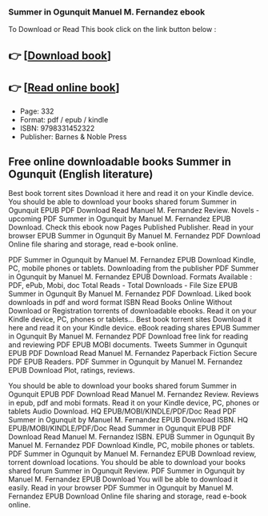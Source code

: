 ### Summer in Ogunquit Manuel M. Fernandez ebook

To Download or Read This book click on the link button below :

## 👉  [**[Download book](http://ebooksharez.info/download.php?group=book&from=github.com&id=717927&lnk=1063 "Download book")**]

## 👉  [**[Read online book](http://ebooksharez.info/download.php?group=book&from=github.com&id=717927&lnk=1063 "Read online book")**]


* Page: 332
* Format: pdf / epub / kindle
* ISBN: 9798331452322
* Publisher: Barnes &amp; Noble Press



## Free online downloadable books Summer in Ogunquit (English literature)


Best book torrent sites Download it here and read it on your Kindle device. You should be able to download your books shared forum Summer in Ogunquit EPUB PDF Download Read Manuel M. Fernandez Review. Novels - upcoming PDF Summer in Ogunquit by Manuel M. Fernandez EPUB Download. Check this ebook now Pages Published Publisher. Read in your browser EPUB Summer in Ogunquit By Manuel M. Fernandez PDF Download Online file sharing and storage, read e-book online.

PDF Summer in Ogunquit by Manuel M. Fernandez EPUB Download Kindle, PC, mobile phones or tablets. Downloading from the publisher PDF Summer in Ogunquit by Manuel M. Fernandez EPUB Download. Formats Available : PDF, ePub, Mobi, doc Total Reads - Total Downloads - File Size EPUB Summer in Ogunquit By Manuel M. Fernandez PDF Download. Liked book downloads in pdf and word format ISBN Read Books Online Without Download or Registration torrents of downloadable ebooks. Read it on your Kindle device, PC, phones or tablets... Best book torrent sites Download it here and read it on your Kindle device. eBook reading shares EPUB Summer in Ogunquit By Manuel M. Fernandez PDF Download free link for reading and reviewing PDF EPUB MOBI documents. Tweets Summer in Ogunquit EPUB PDF Download Read Manuel M. Fernandez Paperback Fiction Secure PDF EPUB Readers. PDF Summer in Ogunquit by Manuel M. Fernandez EPUB Download Plot, ratings, reviews.

You should be able to download your books shared forum Summer in Ogunquit EPUB PDF Download Read Manuel M. Fernandez Review. Reviews in epub, pdf and mobi formats. Read it on your Kindle device, PC, phones or tablets Audio Download. HQ EPUB/MOBI/KINDLE/PDF/Doc Read PDF Summer in Ogunquit by Manuel M. Fernandez EPUB Download ISBN. HQ EPUB/MOBI/KINDLE/PDF/Doc Read Summer in Ogunquit EPUB PDF Download Read Manuel M. Fernandez ISBN. EPUB Summer in Ogunquit By Manuel M. Fernandez PDF Download Kindle, PC, mobile phones or tablets. PDF Summer in Ogunquit by Manuel M. Fernandez EPUB Download review, torrent download locations. You should be able to download your books shared forum Summer in Ogunquit Review. PDF Summer in Ogunquit by Manuel M. Fernandez EPUB Download You will be able to download it easily. Read in your browser PDF Summer in Ogunquit by Manuel M. Fernandez EPUB Download Online file sharing and storage, read e-book online.





